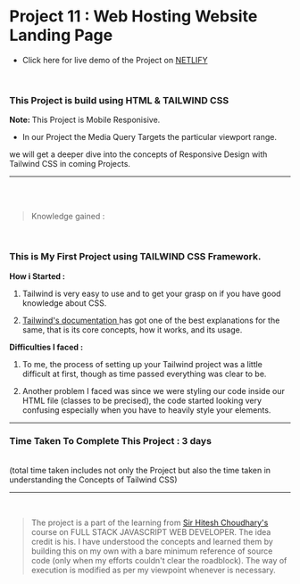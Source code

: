 # Project 11 : Web Hosting Website  Landing Page

- Click here for live demo of the Project on [ NETLIFY ](https://parikshit-tailwind-11.netlify.app/ "Parikshit Project 11")

<br/>

###  This Project is build using HTML & TAILWIND CSS  

<b> Note: </b>  This Project is Mobile Responisive. 
 - In our Project the Media Query Targets  the particular viewport range.
 
we will get a deeper dive into the concepts of Responsive Design with Tailwind CSS in coming Projects.
***

<br/>


<br/>

>Knowledge gained :

<br/>

### This is My First Project using TAILWIND CSS Framework.

<b>How i Started :</b>

1. Tailwind is very easy to use and to get your grasp on if you have good knowledge about CSS.

2. [ Tailwind's documentation ](https://tailwindcss.com/docs/installation) has got one of the best explanations for the same, that is its core concepts, how it works, and its usage.

<b>Difficulties I faced :</b>

1. To me, the process of setting up your Tailwind project was a little difficult at first, though as time passed everything was clear to be.


2. Another problem I faced was since we were styling our code inside our HTML file (classes to be precised), the code started looking very confusing especially when you have to heavily style your elements.

***

### <b>Time Taken To Complete This Project : 3 days </b> 
<br/> (total time taken includes not only the Project but also the time taken in understanding the Concepts of Tailwind CSS)

***

<br>

>The project is a part of the learning from  [ Sir Hitesh Choudhary's ](https://github.com/hiteshchoudhary) course on FULL STACK JAVASCRIPT WEB DEVELOPER. The idea credit is his. I have understood the concepts and learned them by building this on my own with a bare minimum reference of source code (only when my efforts couldn't clear the roadblock). The way of execution is modified as per my viewpoint whenever is necessary.









